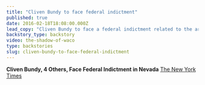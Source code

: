 ```yaml
---
title: "Cliven Bundy to face federal indictment"
published: true
date: 2016-02-18T18:08:00.000Z
lead_copy: "Cliven Bundy to face a federal indictment related to the armed standoff near his ranch in 2014. Here's a look back at how Waco has influenced antigovernment groups."
backstory_type: backstory
video: the-shadow-of-waco
type: backstories
slug: cliven-bundy-to-face-federal-indictment
---
```


**Cliven Bundy, 4 Others, Face Federal Indictment in Nevada**
[The New York Times](http://www.nytimes.com/aponline/2016/02/17/us/ap-us-bundy-nevada-indictment.html?hp&action=click&pgtype=Homepage&clickSource=story-heading&module=second-column-region&region=top-news&WT.nav=top-news&_r=1)

